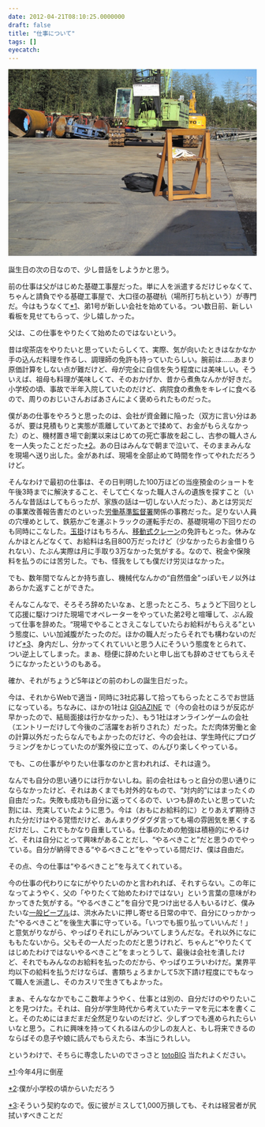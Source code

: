 ```yaml
---
date: 2012-04-21T08:10:25.0000000
draft: false
title: "仕事について"
tags: []
eyecatch: 
---
```

<p><img src="20091220124321.jpg" alt="f:id:daruyanagi:20091220124321j:plain" title="f:id:daruyanagi:20091220124321j:plain" class="hatena-fotolife"></p><p>誕生日の次の日なので、少し昔話をしようかと思う。</p><p>前の仕事は父がはじめた基礎工事屋だった。単に人を派遣するだけじゃなくて、ちゃんと請負でやる基礎工事屋で、大口径の基礎杭（場所打ち杭という）が専門だ。今はもうなくて<a href="#f1" name="fn1" title="今年4月に倒産">*1</a>、弟1号が新しい会社を始めている。つい数日前、新しい看板を見せてもらって、少し嬉しかった。</p><p>父は、この仕事をやりたくて始めたのではないという。</p><p>昔は喫茶店をやりたいと思っていたらしくて、実際、気が向いたときはなかなか手の込んだ料理を作るし、調理師の免許も持っていたらしい。腕前は……あまり原価計算をしない点が難だけど、母が完全に自信を失う程度には美味しい。そういえば、祖母も料理が美味しくて、そのおかげか、昔から煮魚なんかが好きだ。小学校の頃、事故で半年入院していたのだけど、病院食の煮魚をキレイに食べるので、周りのおじいさんおばあさんによく褒められたものだった。</p><p>僕があの仕事をやろうと思ったのは、会社が資金難に陥った（双方に言い分はあるが、要は見積もりと実態が乖離していてあとで揉めて、お金がもらえなかった）のと、機材置き場で創業以来はじめての死亡事故を起こし、古参の職人さんを一人失ったことだった<a href="#f2" name="fn2" title="僕が小学校の頃からいただろう">*2</a>。あの日はみんなで朝まで泣いて、そのままみんなを現場へ送り出した。金があれば、現場を全部止めて時間を作ってやれただろうけど。</p><p>そんなわけで最初の仕事は、その日判明した100万ほどの当座預金のショートを午後3時までに解決すること、そして亡くなった職人さんの遺族を探すこと（いろんな昔話はしてもらったが、家族の話は一切しない人だった）、あとは労災だの事業改善報告書だのといった<a class="keyword" href="http://d.hatena.ne.jp/keyword/%CF%AB%C6%AF%B4%F0%BD%E0%B4%C6%C6%C4%BD%F0">労働基準監督署</a>関係の事務だった。足りない人員の穴埋めとして、鉄筋かごを運ぶトラックの運転手だの、基礎現場の下回りだのも同時にこなした。<a class="keyword" href="http://d.hatena.ne.jp/keyword/%B6%CC%B3%DD">玉掛</a>けはもちろん、<a class="keyword" href="http://d.hatena.ne.jp/keyword/%B0%DC%C6%B0%BC%B0%A5%AF%A5%EC%A1%BC%A5%F3">移動式クレーン</a>の免許もとった。休みなんかほとんどなくて、お給料は名目800万だったけど（少なかったらお金借りられない）、たぶん実際は月に手取り3万なかった気がする。なので、税金や保険料を払うのには苦労した。でも、怪我をしても僕だけ労災はなかった。</p><p>でも、数年間でなんとか持ち直し、機械代なんかの“自然借金”っぽいモノ以外はあらかた返すことができた。</p><p>そんなこんなで、そろそろ辞めたいなぁ、と思ったところ、ちょうど下回りとして応援に駆けつけた現場でオペレーターをやっていた弟2号と喧嘩して、ぶん殴って仕事を辞めた。“現場でやることさえこなしていたらお給料がもらえる”という態度に、いい加減腹がたったのだ。ほかの職人だったらそれでも構わないのだけど<a href="#f3" name="fn3" title="そういう契約なので。仮に彼がミスして1,000万損しても、それは経営者が尻拭いすべきことだ">*3</a>、身内だし、分かってくれていいと思う人にそういう態度をとられて、つい逆上してしまった。まぁ、穏便に辞めたいと申し出ても辞めさせてもらえそうになかったというのもある。</p><p>確か、それがちょうど5年ほどの前のわしの誕生日だった。</p><p>今は、それからWebで適当・同時に3社応募して拾ってもらったところでお世話になっている。ちなみに、ほかの1社は <a class="keyword" href="http://d.hatena.ne.jp/keyword/GIGAZINE">GIGAZINE</a> で（今の会社のほうが反応が早かったので、結局面接は行かなかった）、もう1社はオンラインゲームの会社（エントリーだけして今後のご活躍をお祈りされた）だった。ただ肉体労働と金の計算以外だったらなんでもよかったのだけど、今の会社は、学生時代にプログラミングをかじっていたのが案外役に立って、のんびり楽しくやっている。</p><p>でも、この仕事がやりたい仕事なのかと言われれば、それは違う。</p><p>なんでも自分の思い通りには行かないしね。前の会社はもっと自分の思い通りにならなかったけど、それはあくまでも対外的なもので、“対内的”にはまったくの自由だった。失敗も成功も自分に返ってくるので、いつも辞めたいと思っていた割には、充実していたように思う。今は（おもにお給料的に）とりあえず期待された分だけはやる覚悟だけど、あんまりグダグダ言っても場の雰囲気を悪くするだけだし、これでもかなり自重している。仕事のための勉強は積極的にやるけど、それは自分にとって興味があることだし、“やるべきこと”だと思うのでやっている。自分が納得できる“やるべきこと”をやっている間だけ、僕は自由だ。</p><p>その点、今の仕事は“やるべきこと”を与えてくれている。</p><p>今の仕事の代わりになにがやりたいのかと言われれば、それすらない。この年になってようやく、父の「やりたくて始めたわけではない」という言葉の意味がわかってきた気がする。“やるべきこと”を自分で見つけ出せる人もいるけど、僕みたいな<a class="keyword" href="http://d.hatena.ne.jp/keyword/%B0%EC%C8%CC%A5%D4%A1%BC%A5%D7%A5%EB">一般ピープル</a>は、洪水みたいに押し寄せる日常の中で、自分にひっかかった“やるべきこと”を後生大事に守っている。「いつでも振り払っていいんだ！」と意気がりながら、やっぱりそれにしがみついてしまうんだな。それ以外になにももたないから。父もその一人だったのだと思うけれど、ちゃんと“やりたくてはじめたわけではないやるべきこと”をまっとうして、最後は会社を潰したけど、それでもみんなのお給料を払ったのだから、やっぱりエラいわけだ。業界平均以下の給料を払うだけならば、書類ちょろまかして5次下請け程度にでもなって職人を派遣し、そのカスリで生きてもよかった。</p><p>まぁ、そんななかでもここ数年ようやく、仕事とは別の、自分だけのやりたいことを見つけた。それは、自分が学生時代から考えていたテーマを元に本を書くこと。そのためにはまだまだ全然足りないのだけど、少しずつでも進められたらいいなと思う。これに興味を持ってくれるほんの少しの友人と、もし将来できるのならばその息子や娘に読んでもらえたら、本当にうれしい。</p><p>というわけで、そちらに専念したいのでさっさと <a class="keyword" href="http://d.hatena.ne.jp/keyword/totoBIG">totoBIG</a> 当たれよください。</p>
<div class="footnote">
<p class="footnote"><a href="#fn1" name="f1" class="footnote-number">*1</a><span class="footnote-delimiter">:</span><span class="footnote-text">今年4月に倒産</span></p>
<p class="footnote"><a href="#fn2" name="f2" class="footnote-number">*2</a><span class="footnote-delimiter">:</span><span class="footnote-text">僕が小学校の頃からいただろう</span></p>
<p class="footnote"><a href="#fn3" name="f3" class="footnote-number">*3</a><span class="footnote-delimiter">:</span><span class="footnote-text">そういう契約なので。仮に彼がミスして1,000万損しても、それは経営者が尻拭いすべきことだ</span></p>
</div>